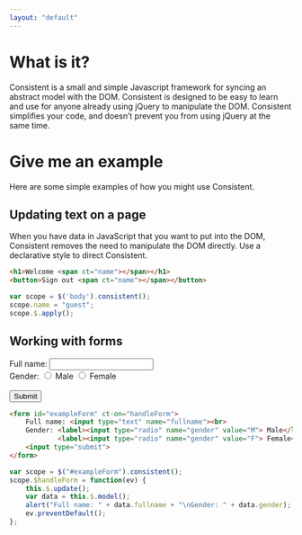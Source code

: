 ```yaml
---
layout: "default"
---
```


What is it?
===========

Consistent is a small and simple Javascript framework for syncing an abstract model with the DOM. Consistent is designed to be easy to learn and use for anyone already using jQuery to manipulate the DOM. Consistent simplifies your code, and doesn’t prevent you from using jQuery at the same time.



Give me an example
==================

Here are some simple examples of how you might use Consistent.

Updating text on a page
-----------------------

When you have data in JavaScript that you want to put into the DOM, Consistent removes the need to manipulate the DOM directly. Use a declarative style to direct Consistent.

```html
<h1>Welcome <span ct="name"></span></h1>
<button>Sign out <span ct="name"></span></button>
```

```javascript
var scope = $('body').consistent();
scope.name = "guest";
scope.$.apply();
```

Working with forms
------------------

<form id="exampleForm" ct-on="handleForm">
    Full name: <input type="text" name="fullname"><br>
    Gender: <label><input type="radio" name="gender" value="M"> Male</label>
            <label><input type="radio" name="gender" value="F"> Female</label><br>
    <br>
    <input type="submit">
</form>
<script>
var scope = $("#exampleForm").consistent();
scope.$handleForm = function(ev) {
    this.$.update();
    var data = this.$.model();
    alert("Full name: " + data.fullname + "\nGender: " + data.gender);
    ev.preventDefault();
};
</script>

```html
<form id="exampleForm" ct-on="handleForm">
    Full name: <input type="text" name="fullname"><br>
    Gender: <label><input type="radio" name="gender" value="M"> Male</label>
            <label><input type="radio" name="gender" value="F"> Female</label><br>
    <input type="submit">
</form>
```

```javascript
var scope = $("#exampleForm").consistent();
scope.$handleForm = function(ev) {
    this.$.update();
    var data = this.$.model();
    alert("Full name: " + data.fullname + "\nGender: " + data.gender);
    ev.preventDefault();
};
```
